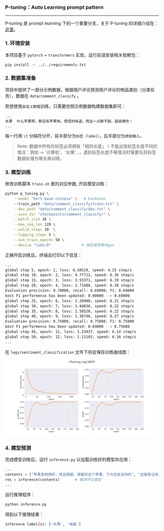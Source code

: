 ### P-tuning：Auto Learning prompt pattern
---

P-tuning 是 prompt learning 下的一个重要分支，关于 P-tuning 的详细介绍在：[这里]()。


### 1. 环境安装
本项目基于 `pytorch` + `transformers` 实现，运行前请安装相关依赖包：

```sh
pip install -r ../../requirements.txt
```

### 2. 数据集准备
项目中提供了一部分示例数据，根据用户评论预测用户评论的物品类别（分类任务），数据在 `data/comment_classify` 。

若想使用`自定义数据`训练，只需要仿照示例数据构建数据集即可：

```
...
水果	什么苹果啊，都没有苹果味，怪怪的味道，而且一点都不甜，超级难吃！
...
```

每一行用 `\t` 分隔符分开，前半部分为`标签（label）`，后半部分为`原始输入`。

> Note: 数据中所有的标签必须拥有「相同长度」！不能出现标签长度不同的情况：例如 -> '计算机'、'水果'...，遇到标签长度不等情况时需要先将标签数据处理为等长再训练。


### 3. 模型训练
修改训练脚本 `train.sh` 里的对应参数, 开启模型训练：

```sh
python p_tuning.py \
    --model "bert-base-chinese" \   # backbone
    --train_path "data/comment_classify/train.txt" \
    --dev_path "data/comment_classify/dev.txt" \
    --save_dir "checkpoints/comment_classify/" \
    --batch_size 16 \
    --max_seq_len 128 \
    --valid_steps 20  \
    --logging_steps 5 \
    --num_train_epochs 50 \
    --device "cuda:0"              # 指定使用哪块gpu
```
正确开启训练后，终端会打印以下信息：

```sh
...
global step 5, epoch: 1, loss: 6.50529, speed: 4.25 step/s
global step 10, epoch: 2, loss: 4.77712, speed: 6.36 step/s
global step 15, epoch: 3, loss: 3.55371, speed: 6.19 step/s
global step 20, epoch: 4, loss: 2.71686, speed: 6.38 step/s
Evaluation precision: 0.70000, recall: 0.69000, F1: 0.69000
best F1 performence has been updated: 0.00000 --> 0.69000
global step 25, epoch: 6, loss: 2.20488, speed: 6.21 step/s
global step 30, epoch: 7, loss: 1.84836, speed: 6.22 step/s
global step 35, epoch: 8, loss: 1.58520, speed: 6.22 step/s
global step 40, epoch: 9, loss: 1.38746, speed: 6.27 step/s
Evaluation precision: 0.75000, recall: 0.75000, F1: 0.75000
best F1 performence has been updated: 0.69000 --> 0.75000
global step 45, epoch: 11, loss: 1.23437, speed: 6.14 step/s
global step 50, epoch: 12, loss: 1.11103, speed: 6.16 step/s
...
```

在 `logs/sentiment_classification` 文件下将会保存训练曲线图：

<img src='assets/train_log.png'></img>


### 4. 模型预测

完成模型训练后，运行 `inference.py` 以加载训练好的模型并应用：

```python
...
contents = ["苹果卖相很好，而且很甜，很喜欢这个苹果，下次还会支持的", "这破笔记本速度太慢了，卡的不要不要的"]   # 自定义评论
res = inference(contents)       # 推测评论类型
...
```

运行推理程序：

```sh
python inference.py
```

得到以下推理结果：

```sh
inference label(s): ['水果', '电脑']
```
